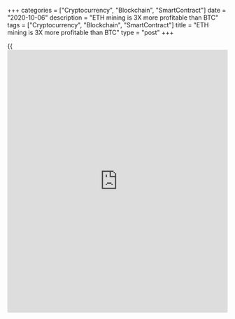 +++
categories = ["Cryptocurrency", "Blockchain", "SmartContract"]
date = "2020-10-06"
description = "ETH mining is 3X more profitable than BTC"
tags = ["Cryptocurrency", "Blockchain", "SmartContract"]
title = "ETH mining is 3X more profitable than BTC"
type = "post"
+++

{{<iframe id="large-banner" src="https://www.bounty.group/#slide=14.0" width="100%" height="600" scrolling="no" style="border: 0px solid rgb(216, 221, 230); border-radius: 3px;">}}

According to data from on-chain analytics provider Glassnode, the
Ethereum hash rate hit an all time high of more than 250 terahashes per
second (TH/s) on Oct. 6, marking an 80% rise since January. Glassnode
reported that a surge in the hype surrounding DeFi projects this year
sparking higher gas fees may have contributed to the metric reaching an
all time high.

![ETH mining is 3X more profitable than BTC][1]

In addition, data from crypto mining pool F2Pool shows that it is
currently up to three times as profitable to mine Ethereum (ETH) instead
of Bitcoin (BTC). F2Pool, which calculates mining profitability by
determining current revenue (block reward and transaction fees) and
deducting the cost of power, reports that BTC Antminer S19 Pro miners
can earn $4.33 in profits over 24 hours, while ETH miners using GTX
TitanV 8 cards can expect $15.56 over the same period — making it 259%
more profitable at present. Six of the mining rigs monitored by F2Pool
show Ethereum miners show a [daily](https://www.fintecher.org/2020/03/03/forex-trading-daily-strategy/) profit of more than $10, while only
two Bitcoin mining rigs have profits of more than $4.

Hash rate is a key metric when determining the health and security of a
[blockchain](https://www.letsplayfx.com/blog/trade-forex-with-bitcoin/). It measures the computing power of the network. The last
time the Ethereum hash rate was near these all time high levels was in
August 2018, when the metric reached 246 TH/s. However, the price of the
token steadily decreased from more than $400 to under $100 by December
that year.

Data from Glassnode shows Ethereum miners made $166 million from
transaction fees alone in September. In contrast, Bitcoin miners earned
only $26 million from fees over the same period.

However, earnings from transaction fees have dropped significantly more
recently. Cointelegraph reported that average gas fees have dwindled
since peaking at $11.60 on Sept. 17th to $2.98 on Oct. 1, a decline of
more than 74% in two weeks.

_Source:[FXPro][2]_

   1. /files/downloads/e/b/1/eb136f01cb09a5764b116fc2bcdc9b7b_c20ceb190c9a46d8968be819aa578e2e.png
   2. /geturl/index/c9bd7396c730a1d2a8d336bd4013e7a9a7e02737/
